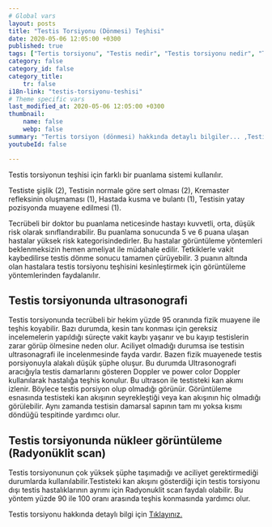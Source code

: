 ```yaml
---
# Global vars
layout: posts
title: "Testis Torsiyonu (Dönmesi) Teşhisi"
date: 2020-05-06 12:05:00 +0300
published: true
tags: ["Tertis torsiyonu", "Testis nedir", "Testis torsiyonu nedir", "Testis torsiyonu testis kanseri", "testis torsiyonu tipi", "Testis torsiyonu erken müdahale", "Testis torsiyonu teşhis", "Testis torsiyonu tedavi", "Testis torsiyonu ameliyat" , "testis dönmesi", "testis torsiyonu ne zaman", "testis torsiyonu neden", "testis torsiyonu acil", "testis torsiyonu belirti", "testis torsiyonu ultrasonografi", "testis torsiyonu tipi" , "testis torsiyonu tedavi", "testis torsiyonu çözüm", "testis dönmesi ameliyatı", "testis dönmesi tedavi"]
category: false
category_id: false
category_title:
    tr: false
i18n-link: "testis-torsiyonu-teshisi"
# Theme specific vars
last_modified_at: 2020-05-06 12:05:00 +0300
thumbnail:
    name: false
    webp: false
summary: "Tertis torsiyon (dönmesi) hakkında detaylı bilgiler... ,Testis nedir?, Testiste ağrı ve şişliklerin nedenleri? , Testis torsiyonu nedir?, Testis torsiyonu testis kanseriyle birlikte olur mu? , Kaç tip testis torsiyon vardır? , Testis torsiyonunda erken müdahale? , Testis torsiyonu teşhisi ve tedavisi, Testis torsiyonu ameliyatı"
youtubeId: false

---
```






Testis torsiyonun teşhisi için farklı bir puanlama sistemi kullanılır.

Testiste şişlik (2),
Testisin normale göre sert olması (2),
Kremaster refleksinin oluşmaması (1),
Hastada kusma ve bulantı  (1),
Testisin yatay pozisyonda muayene edilmesi (1).

Tecrübeli bir doktor bu puanlama neticesinde hastayı kuvvetli, orta, düşük risk olarak sınıflandırabilir. Bu puanlama sonucunda 5 ve 6 puana ulaşan hastalar yüksek risk kategorisindedirler. Bu hastalar görüntüleme yöntemleri beklenmeksizin hemen ameliyat ile müdahale edilir. Tetkiklerle vakit kaybedilirse testis dönme sonucu tamamen çürüyebilir. 3 puanın altında olan hastalara testis torsiyonu teşhisini kesinleştirmek için görüntüleme yöntemlerinden faydalanılır.

## Testis torsiyonunda ultrasonografi

Testis torsiyonunda tecrübeli bir hekim yüzde 95 oranında fizik muayene ile teşhis koyabilir. Bazı durumda, kesin tanı konması için gereksiz incelemelerin yapıldığı süreçte vakit kaybı yaşanır ve bu kayıp testislerin zarar görüp ölmesine neden olur. Aciliyet olmadığı durumsa ise testisin ultrasonagrafi ile incelenmesinde fayda vardır. Bazen fizik muayenede testis porsiyonuyla alakalı düşük şüphe oluşur. Bu durumda Ultrasonografi aracığıyla testis damarlarını gösteren Doppler ve power color Doppler kullanılarak hastalığa teşhis konulur. Bu ultrason ile testisteki kan akımı izlenir. Böylece testis porsiyon olup olmadığı görünür. Görüntüleme esnasında testisteki kan akışının seyrekleştiği veya kan akışının hiç olmadığı görülebilir. Aynı zamanda testisin damarsal sapının tam mı yoksa kısmı döndüğü tespitinde yardımcı olur.

## Testis torsiyonunda nükleer görüntüleme (Radyonüklit scan)

Testis torsiyonunun çok yüksek şüphe taşımadığı ve aciliyet gerektirmediği durumlarda kullanılabilir.Testisteki kan akışını gösterdiği için testis torsiyonu dışı testis hastalıklarının ayrımı için Radyonuklit scan faydalı olabilir. Bu yöntem yüzde 90 ile 100 oranı arasında teşhis konmasında yardımcı olur.


Testis torsiyonu hakkında detaylı bilgi için [Tıklayınız.](https://www.onoluroloji.com/testis-torsiyonu)
